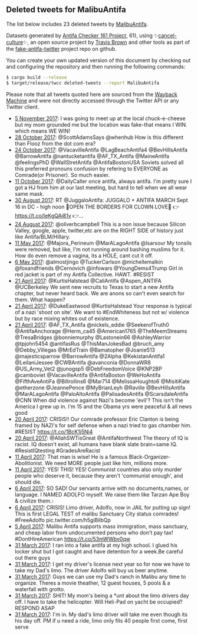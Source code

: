 ## Deleted tweets for MalibuAntifa

The list below includes 23 deleted tweets by
[MalibuAntifa](https://twitter.com/MalibuAntifa).



Datasets generated by [Antifa Checker 161 Project](https://twitter.com/antifacheck161), 61), using ✨[cancel-culture](https://github.com/travisbrown/cancel-culture)✨, an open source project by 
[Travis Brown](https://twitter.com/travisbrown) and other tools as part of the 
[fake-antifa-twitter](https://github.com/antifacheck161/fake-antifa-twitter) project repo on github.

You can create your own updated version of this document by checking out and configuring the
repository and then running the following commands:

```bash
$ cargo build --release
$ target/release/twcc deleted-tweets --report MalibuAntifa
```

Please note that all tweets quoted here are sourced from the
[Wayback Machine](https://web.archive.org) and were not directly accessed through the Twitter API or
any Twitter client.

* [ 5 November 2017](https://web.archive.org/web/20171105092205/https://twitter.com/MalibuAntifa/status/927043239101603841): I was going to meet up at the local chuck-e-cheese but my mom grounded me but the location was fake-that means I WIN. which means WE WIN! <!--927043239101603841-->
* [28 October 2017](https://web.archive.org/web/20171028201932/https://twitter.com/MalibuAntifa/status/924370067298574336): @ScottAdamsSays @whenhub How is this different than Flooz from the dot com era? <!--924370067298574336-->
* [24 October 2017](https://web.archive.org/web/20171024041409/https://twitter.com/MalibuAntifa/status/922677569144492033): @VacavilleAntifa @LagBeachAntifa4 @BevHillsAntifa @BarrowAntifa @nantucketantifa @AF_TX_Antifa @MaineAntifa @feelingsPhD @WallStretAntifa @AntifaBostonUSA Soviets solved all this preferred pronouns confusion by refering to EVERYONE as Comrade(or Prisoner). So much easier. <!--922677569144492033-->
* [11 October 2017](https://web.archive.org/web/20171011220024/https://twitter.com/MalibuAntifa/status/918234857502674945): @DailyCaller once antifa, always antifa.  I'm pretty sure I got a HJ from him at our last meeting, but hard to tell when we all wear same mask. <!--918234857502674945-->
* [30 August 2017](https://web.archive.org/web/20170830180100/https://twitter.com/MalibuAntifa/status/902954320148041728): RT @JuggaloAntifa: JUGGALO + ANTIFA MARCH  Sept 16 in DC - high noon  🎪OPEN THE BORDERS FOR CLOWN LOVE🎪  👉https://t.co/IeKgQAi81v 👉…  <!--902954320148041728-->
* [24 August 2017](https://web.archive.org/web/20170824233512/https://twitter.com/MalibuAntifa/status/900864097129873408): @oliverbcampbell This is a non issue because Silicon Valley, google, apple, twitter,etc are on the RIGHT SIDE of history just like Antifa/BLM/Hillary. <!--900864097129873408-->
* [11 May 2017](https://web.archive.org/web/20170511051435/https://twitter.com/MalibuAntifa/status/862536392022388736): @Majora_Perineum @MarALagoAntifa @lsarsour My tonsils were removed, but like, I'm not running around bashing muslims for it. How do even remove a vagina, its a HOLE, cant cut it off. <!--862536392022388736-->
* [ 6 May 2017](https://web.archive.org/web/20170506004322/https://twitter.com/MalibuAntifa/status/860656198760013824): @almostjingo @TuckerCarlson @michellemalkin @foxandfriends @Cernovich @infowars @YoungDems4Trump Girl in red jacket is part of my Antifa Collective. HAWT. #RESIST <!--860656198760013824-->
* [21 April 2017](https://web.archive.org/web/20170421055025/https://twitter.com/MalibuAntifa/status/855297652426121217): @KurtisHalstead @CaliAntifa @Aspen_ANTIFA @UCBerkeley We sent new recruits to Texas to start a new Antifa chapter, but never heard back. We are anons so can't even search for them. What happen? <!--855297652426121217-->
* [21 April 2017](https://web.archive.org/web/20170421013614/https://twitter.com/MalibuAntifa/status/855233685133467648): @DukeEastwood @KurtisHalstead Your response is typical of a nazi 'shoot on site'. We want to #EndWhiteness but not w/ violence but by race mixing whites out of existence. <!--855233685133467648-->
* [21 April 2017](https://web.archive.org/web/20170421010623/https://twitter.com/MalibuAntifa/status/855226173101555712): @AF_TX_Antifa @nickels_eddie @SeekerofTruth0 @AntifaAnchorage @Herm_ca45 @American1765 @TheMeemStreams @TresaBridges @bonniemurphy @Lastonein66 @AshleyWarrior @tpjohn5454 @antifasRus @ThisManJokesBad @bruch_amy @Debby_Villegas @MrEdTrain @Bamatopher @Joanie513 @majesticsparrow @BarrowAntifa @2Alpha @KekistanAntifa1 @LeilaniJessee @CWBAntifa @avanconia @DonnaWR8 @US_Army_Vet2 @junogsp5 @DebFreedomVoice @KNP2BP @camboviet @VacavilleAntifa @AntifaBoston @WeHoAntifa @FifthAveAntiFa @Billrollins6 @Mar714 @MelissaHoughto6 @MisitiKate @etherzone @JeannePence @MyBrianLeyh @Raville @BevHillsAntifa @MarALagoAntifa @PaloAltoAntifa @PalisadesAntifa @ScarsdaleAntifa @CNN When did violence against Nazi's become 'evil'?  This isn't the America I grew up in. I'm 15 and the Obama yrs were peaceful &amp; all news good <!--855226173101555712-->
* [20 April 2017](https://web.archive.org/web/20170420224843/https://twitter.com/MalibuAntifa/status/855191528179879936): CRISIS!! Our comrade professor Eric Clanton is being framed by NAZI's for self defense when a nazi tried to gas chamber him. #RESIST https://t.co/1BcK1j5Ni4 <!--855191528179879936-->
* [20 April 2017](https://web.archive.org/web/20170420214639/https://twitter.com/MalibuAntifa/status/855175908566589440): @AllahSWTisGreat @AntifaNorthwest The theory of IQ is racist. IQ doesn't exist, all humans have blank slate brain=same IQ. #ResistIQtesting #GradesAreRacist <!--855175908566589440-->
* [11 April 2017](https://web.archive.org/web/20170411095239/https://twitter.com/MalibuAntifa/status/851666540864782336): That man is wise! He is a famous Black-Organizer-Abolitionist.   We need MORE people just like him, millions more. <!--851666540864782336-->
* [11 April 2017](https://web.archive.org/web/20170411095245/https://twitter.com/MalibuAntifa/status/851664335621324800): YES! THIS! YES! Communist countries also only murder people who deserve it, because they aren't 'communist enough', and should die. <!--851664335621324800-->
* [ 6 April 2017](https://web.archive.org/web/20170409014714/https://twitter.com/MalibuAntifa/status/850056742176083968): SO SAD! Our servants arrive with no documents,names, or language. I NAMED ADOLFO myself. We raise them like Tarzan Ape Boy & civilize them.💧 <!--850058955132870657-->
* [ 6 April 2017](https://web.archive.org/web/20170409014714/https://twitter.com/MalibuAntifa/status/850056742176083968): CRISIS! Limo driver, Adolfo, now in JAIL for putting up sign! This is first LEGAL TEST of malibu Sanctuary City status comrades!  #FreeAdolfo  pic.twitter.com/h5giBilbQp <!--850056742176083968-->
* [ 5 April 2017](https://web.archive.org/web/20170405185923/https://twitter.com/MalibuAntifa/status/849697992344915968): Malibu Antifa supports mass immigration, mass sanctuary, and cheap labor from  undocumented persons who don't pay tax! #DontHireAmerican https://t.co/53mWWbv0qw <!--849697992344915968-->
* [31 March 2017](https://web.archive.org/web/20170403083545/https://twitter.com/MalibuAntifa/status/847916844715450368): I ran into a fake antifa at my high school. I glued his locker shut but I got caught and have detention for a week.Be careful out there guys <!--847916844715450368-->
* [31 March 2017](https://web.archive.org/web/20170404150856/https://twitter.com/malibuantifa/status/847909363960250368?lang=kn): I get my driver's license next year so for now we have to take my Dad's limo. The driver Adolfo will buy us beer anytime. <!--847910049213108225-->
* [31 March 2017](https://web.archive.org/web/20170404150856/https://twitter.com/malibuantifa/status/847909363960250368?lang=kn): Guys we can use my Dad's ranch in Malibu any time to organize. Theres a movie theather, 12 guest houses, 5 pools & a waterfall with grotto. <!--847909363960250368-->
* [31 March 2017](https://web.archive.org/web/20170403010215/https://twitter.com/MalibuAntifa/status/847905423818539008): SHIT! My mom's being a *unt about the limo drivers day off. I have to take the helicopter. Will Heli-Pad on yacht be occupied? RESPOND ASAP <!--847906976197599232-->
* [31 March 2017](https://web.archive.org/web/20170403010215/https://twitter.com/MalibuAntifa/status/847905423818539008): I'm in. My dad's limo driver will take me even though its his day off. PM if u need a ride, limo only fits 40 people first come, first serve <!--847905423818539008-->
